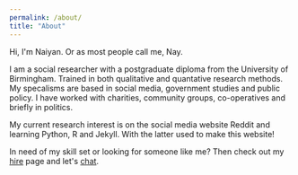 ```yaml
---
permalink: /about/
title: "About"
---
```


Hi, I'm Naiyan. Or as most people call me, Nay.

I am a social researcher with a postgraduate diploma from the University of Birmingham. Trained in both qualitative and quantative research methods. My specalisms are based in social media, government studies and public policy. I have worked with charities, community groups, co-operatives and briefly in politics. 

My current research interest is on the social media website Reddit and learning Python, R and Jekyll. With the latter used to make this website!

In need of my skill set or looking for someone like me? Then check out my [hire](/_pages/hire-me.md) page and let's [chat](mailto:naiyan@hotmail.co.uk).

